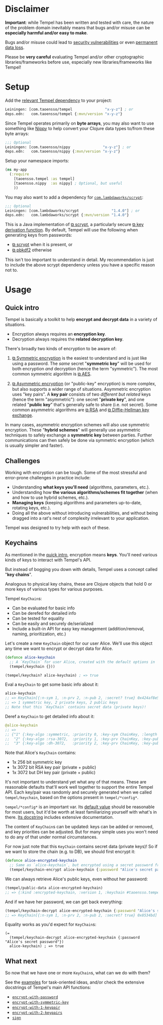 # Disclaimer

**Important**: while Tempel has been written and tested with care, the nature of the problem domain inevitably means that bugs and/or misuse can be **especially harmful and/or easy to make**.

Bugs and/or misuse could lead to [security vulnerabilities](./3-FAQ#how-secure-is-tempel) or even [permanent data loss](./3-FAQ#is-there-a-risk-of-data-loss).

Please be **very careful** evaluating Tempel and/or other cryptographic libraries/frameworks before use, especially new libraries/frameworks like Tempel!

# Setup

Add the [relevant Tempel dependency](../#latest-releases) to your project:

```clojure
Leiningen: [com.taoensso/tempel               "x-y-z"] ; or
deps.edn:   com.taoensso/tempel {:mvn/version "x-y-z"}
```

Since Tempel operates primarily on **byte arrays**, you may also want to use something like [Nippy](https://github.com/taoensso/nippy) to help convert your Clojure data types to/from these byte arrays:

```clojure
;;; Optional
Leiningen: [com.taoensso/nippy               "x-y-z"] ; or
deps.edn:   com.taoensso/nippy {:mvn/version "x-y-z"}
```

Setup your namespace imports:

```clojure
(ns my-app
  (:require
    [taoensso.tempel :as tempel]
    [taoensso.nippy  :as nippy] ; Optional, but useful
    ))
```

You may also want to add a dependency for [`com.lambdaworks/scrypt`](https://github.com/wg/scrypt):

```clojure
;;; Optional
Leiningen: [com.lambdaworks/scrypt               "1.4.0"] ; or
deps.edn:   com.lambdaworks/scrypt {:mvn/version "1.4.0"}
```

This is a Java implementation of [⧉ scrypt](https://en.wikipedia.org/wiki/Scrypt), a particularly secure [⧉ key derivation function](https://en.wikipedia.org/wiki/Key_derivation_function). By default, Tempel will use the following when generating keys from passwords:

- [⧉ scrypt](https://en.wikipedia.org/wiki/Scrypt) when it is present, or
- [⧉ pbkdf2](https://en.wikipedia.org/wiki/PBKDF2) otherwise

This isn't too important to understand in detail. My recommendation is just to include the above scrypt dependency unless you have a specific reason not to.

# Usage

## Quick intro

Tempel is basically a toolkit to help **encrypt and decrypt data** in a variety of situations.

- Encryption always requires an **encryption key**.
- Decryption always requires the **related decryption key**.

There's broadly two kinds of encryption to be aware of:

1. [⧉ Symmetric encryption](https://en.wikipedia.org/wiki/Symmetric-key_algorithm) is the easiest to understand and is just like using a password. The *same* secret "**symmetric key**" will be used for both encryption *and* decryption (hence the term "symmetric"). The most common symmetric algorithm is [⧉ AES](https://en.wikipedia.org/wiki/Advanced_Encryption_Standard).
   
2. [⧉ Asymmetric encryption](https://en.wikipedia.org/wiki/Public-key_cryptography) (or "public-key" encryption) is more complex, but also supports a wider range of situations. Asymmetric encryption uses "key pairs". A **key pair** consists of two *different but related* keys (hence the term "asymmetric"): one secret "**private key**", and one related "**public key**" that's generally safe to share (i.e. not secret). Some common asymmetric algorithms are [⧉ RSA](https://en.wikipedia.org/wiki/RSA_(algorithm)) and [⧉ Diffie-Hellman key exchange](https://en.wikipedia.org/wiki/Diffie%E2%80%93Hellman_key_exchange).

In many cases, asymmetric encryption schemes will also use symmetric encryption. These "**hybrid schemes**" will generally use asymmetric techniques to safely exchange a **symmetric key** between parties. Further communications can then safely be done via symmetric encryption (which is usually simpler and faster).

## Challenges

Working with encryption can be tough. Some of the most stressful and error-prone challenges in practice include:

- Understanding **what keys you'll need** (algorithms, parameters, etc.).
- Understanding how **the various algorithms/schemes fit together** (when and how to use hybrid schemes, etc.).
- **Managing keys** (keeping algorithms and parameters up-to-date, rotating keys, etc.).
- Doing all the above without introducing vulnerabilities, and without being dragged into a rat's nest of complexity irrelevant to your application.

Tempel was designed to try help with each of these.

## Keychains

As mentioned in the [quick intro](#quick-intro), encryption means **keys**. You'll need various kinds of keys to interact with Tempel's API.

But instead of bogging you down with details, Tempel uses a concept called "**key chains**".

Analogous to physical key chains, these are Clojure objects that hold 0 or more keys of various types for various purposes.

Tempel `KeyChain`s:

- Can be evaluated for basic info
- Can be derefed for detailed info
- Can be tested for equality
- Can be easily and securely de/serialized
- Include a built-in API for easy key management (addition/removal, naming, prioritization, etc.)

Let's create a new `KeyChain` object for our user Alice. We'll use this object any time we want to encrypt or decrypt data for Alice.

```clojure
(defonce alice-keychain
  ;; A `KeyChain` for user Alice, created with the default options in `*config*`.
  (tempel/keychain {}))

(tempel/keychain? alice-keychain) ; => true
```

Eval a `KeyChain` to get some basic info about it:

```clojure
alice-keychain
;; => KeyChain[{:n-sym 1, :n-prv 2, :n-pub 2, :secret? true} 0x424af8e5]
;; => 1 symmetric key, 2 private keys, 2 public keys
;; Note that this `KeyChain` contains secret data (private keys)!
```

Deref a `KeyChain` to get detailed info about it:

```clojure
@alice-keychain
;; =>
;; {"1" {:key-algo :symmetric, :priority 0, :key-sym ChainKey, :length 32},
;;  "2" {:key-algo :rsa-3072,  :priority 1, :key-prv ChainKey, :key-pub ChainKey[]},
;;  "3" {:key-algo :dh-3072,   :priority 2, :key-prv ChainKey, :key-pub ChainKey[]}}
```

Note that Alice's `KeyChain` contains:

- 1x 256 bit symmetric key
- 1x 3072 bit RSA key pair (private + public)
- 1x 3072 but DH  key pair (private + public)

It's not important to understand yet what any of that means. These are reasonable defaults that'll work well together to support the entire Tempel API. Each key/pair was randomly and securely generated when we called `tempel/keychain`, based on the options present in `tempel/*config*`.

`tempel/*config*` is an important var. Its [default value](https://taoensso.github.io/tempel/taoensso.tempel.html#var-default-config) should be reasonable for most users, but it'd be worth at least familiarizing yourself with what's in there. [Its docstring](https://taoensso.github.io/tempel/taoensso.tempel.html#var-*config*) includes extensive documentation.

The content of `KeyChain`s can be updated: keys can be added or removed, and key priorities can be adjusted. But for many simple uses you won't need to do any of that under normal circumstances.

For now just note that this `KeyChain` contains secret data (private keys)! So if we want to store the chain (e.g. to DB), we should first encrypt it:

```clojure
(defonce alice-encrypted-keychain
  ;; Same as `alice-keychain`, but encrypted using a secret password from Alice.
  (tempel/keychain-encrypt alice-keychain {:password "Alice's secret password"}))
```

We can always retrieve Alice's public keys, even without her password:

```clojure
(tempel/public-data alice-encrypted-keychain)
;; => {:kind :encrypted-keychain, :version 1, :keychain #taoensso.tempel.keys.KeyChain[{:n-pub 2 :secret? false} 0x659d9061]}
```

And if we have her password, we can get back everything:

```clojure
(tempel/keychain-decrypt alice-encrypted-keychain {:password "Alice's secret password"})
;; => KeyChain[{:n-sym 1, :n-prv 2, :n-pub 2, :secret? true} 0x8534bd]
```

Equality works as you'd expect for `KeyChain`s:

```
(=
  (tempel/keychain-decrypt alice-encrypted-keychain {:password "Alice's secret password"})
  alice-keychain) ; => true
```

## What next

So now that we have one or more `KeyChain`s, what can we do with them?

See the [examples](./2-Examples) for task-oriented ideas, and/or check the extensive docstrings of Tempel's main API functions:

- [`encrypt-with-password`](https://taoensso.github.io/tempel/taoensso.tempel.html#var-encrypt-with-password)
- [`encrypt-with-symmetric-key`](https://taoensso.github.io/tempel/taoensso.tempel.html#var-encrypt-with-symmetric-key)
- [`encrypt-with-1-keypair`](https://taoensso.github.io/tempel/taoensso.tempel.html#var-encrypt-with-1-keypair)
- [`encrypt-with-2-keypairs`](https://taoensso.github.io/tempel/taoensso.tempel.html#var-encrypt-with-2-keypairs)
- [`sign`](https://taoensso.github.io/tempel/taoensso.tempel.html#var-sign)